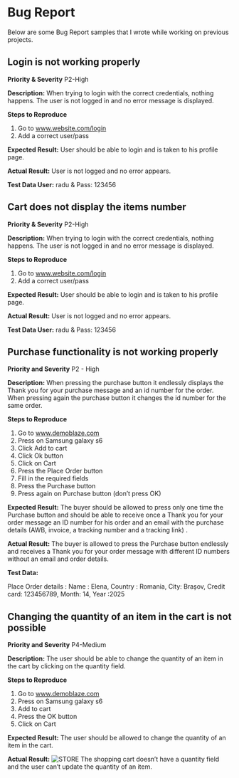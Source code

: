 # Bug Report

Below are some Bug Report samples that I wrote while working on previous projects.

## Login is not working properly

**Priority & Severity** 
P2-High

**Description:**
When trying to login with the correct credentials, nothing happens. The user is not logged in and no error message is displayed.

**Steps to Reproduce**
1. Go to www.website.com/login
2. Add a correct user/pass

**Expected Result:**
User should be able to login and is taken to his profile page.

**Actual Result:**
User is not logged and no error appears.

**Test Data User:**
radu & Pass: 123456

## Cart does not display the items number

**Priority & Severity**
P2-High

**Description:** 
When trying to login with the correct credentials, nothing happens. The user is not logged in and no error message is displayed.

**Steps to Reproduce**
1. Go to www.website.com/login
2. Add a correct user/pass

**Expected Result:**
User should be able to login and is taken to his profile page.

**Actual Result:**
User is not logged and no error appears.

**Test Data User:**
radu & Pass: 123456

## Purchase functionality is not working properly 

**Priority and Severity**
P2 - High

**Description:**
When pressing the purchase button it endlessly displays the Thank you for your purchase message and an id number for the order. When pressing again the purchase button it changes the id number for the same order.

**Steps to Reproduce**
1. Go to www.demoblaze.com
2. Press on Samsung galaxy s6
3. Click Add to cart 
4. Click Ok button
5. Click on Cart
6. Press the Place Order button
7. Fill in the required fields 
8. Press the Purchase button
9. Press again on Purchase button (don’t press OK)

**Expected Result:**
The buyer should be allowed to press only one time the Purchase button and should be able to receive once a Thank you for your order message an ID number for  his order and an email with the purchase details (AWB, invoice, a tracking number and a tracking link) . 

**Actual Result:**
The buyer is allowed to press the Purchase button endlessly and receives a Thank you for your order message with different ID numbers without an email and order details.

**Test Data:**

Place Order details : Name : Elena, Country : Romania, City: Brașov, Credit card: 123456789, Month: 14, Year :2025

## Changing the quantity of an item in the cart is not possible

**Priority and Severity**
P4-Medium

**Description:**
The user should be able to change the quantity of an item in the cart by clicking on the quantity field.

**Steps to Reproduce**
1. Go to www.demoblaze.com
2. Press on Samsung galaxy s6
3. Add to cart
4. Press the OK button
5. Click on Cart

**Expected Result:**
The user should be allowed to change the quantity of an item in the cart.

**Actual Result:**
![STORE](https://user-images.githubusercontent.com/87574407/133063509-8d3dd0cd-2224-466e-a168-fd9dc503b67a.png)
The shopping cart doesn’t have a quantity field and the user can’t update the quantity of an item. 
